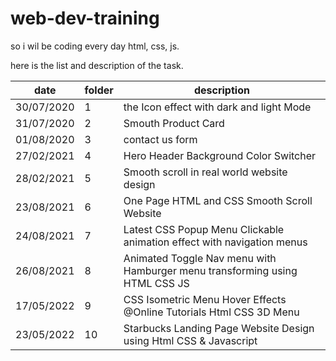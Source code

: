 # web-dev-training

so i wil be coding every day html, css, js.

here is the list and description of the task.

|date|folder|description|
|---|---|---|
|30/07/2020|1| the Icon effect with dark and light Mode|
|31/07/2020|2|Smouth Product Card|
|01/08/2020|3|contact us form|
|27/02/2021|4|Hero Header Background Color Switcher|
|28/02/2021|5|Smooth scroll in real world website design|
|23/08/2021|6|One Page HTML and CSS  Smooth Scroll Website |
|24/08/2021|7|Latest CSS Popup Menu Clickable animation effect with navigation menus |
|26/08/2021|8|Animated Toggle Nav menu with Hamburger menu transforming using HTML CSS JS|
|17/05/2022|9|CSS Isometric Menu Hover Effects @Online Tutorials Html CSS 3D Menu|
|23/05/2022|10|Starbucks Landing Page Website Design using Html CSS & Javascript|
 
 

